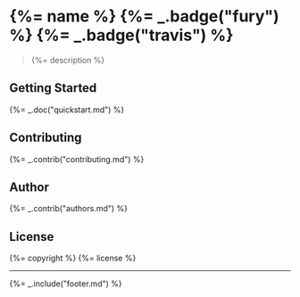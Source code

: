 # {%= name %} {%= _.badge("fury") %} {%= _.badge("travis") %}

> {%= description %}

## Getting Started
{%= _.doc("quickstart.md") %}

## Contributing
{%= _.contrib("contributing.md") %}

## Author
{%= _.contrib("authors.md") %}


## License
{%= copyright %}
{%= license %}

***

{%= _.include("footer.md") %}